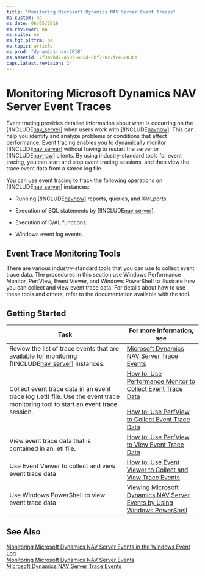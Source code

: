 ```yaml
---
title: "Monitoring Microsoft Dynamics NAV Server Event Traces"
ms.custom: na
ms.date: 06/05/2016
ms.reviewer: na
ms.suite: na
ms.tgt_pltfrm: na
ms.topic: article
ms.prod: "dynamics-nav-2018"
ms.assetid: 7f3a9bd7-a507-465d-8bf7-0c7fce32038d
caps.latest.revision: 24
---
```

# Monitoring Microsoft Dynamics NAV Server Event Traces
Event tracing provides detailed information about what is occurring on the [!INCLUDE[nav_server](includes/nav_server_md.md)] when users work with [!INCLUDE[navnow](includes/navnow_md.md)]. This can help you identify and analyze problems or conditions that affect performance. Event tracing enables you to dynamically monitor [!INCLUDE[nav_server](includes/nav_server_md.md)] without having to restart the server or [!INCLUDE[navnow](includes/navnow_md.md)] clients. By using industry-standard tools for event tracing, you can start and stop event tracing sessions, and then view the trace event data from a stored log file.  
  
 You can use event tracing to track the following operations on [!INCLUDE[nav_server](includes/nav_server_md.md)] instances:  
  
-   Running [!INCLUDE[navnow](includes/navnow_md.md)] reports, queries, and XMLports.  
  
-   Execution of SQL statements by [!INCLUDE[nav_server](includes/nav_server_md.md)].  
  
-   Execution of C/AL functions.  
  
-   Windows event log events.  
  
## Event Trace Monitoring Tools  
 There are various industry-standard tools that you can use to collect event trace data. The procedures in this section use Windows Performance Monitor, PerfView, Event Viewer, and Windows PowerShell to illustrate how you can collect and view event trace data. For details about how to use these tools and others, refer to the documentation available with the tool.  
  
## Getting Started  
  
|Task|For more information, see|  
|----------|-------------------------------|  
|Review the list of trace events that are available for monitoring [!INCLUDE[nav_server](includes/nav_server_md.md)] instances.|[Microsoft Dynamics NAV Server Trace Events](Microsoft-Dynamics-NAV-Server-Trace-Events.md)|  
|Collect event trace data in an event trace log \(.etl\) file. Use the event trace monitoring tool to start an event trace session.|[How to: Use Performance Monitor to Collect Event Trace Data](How-to--Use-Performance-Monitor-to-Collect-Event-Trace-Data.md)<br /><br /> [How to: Use PerfView to Collect Event Trace Data](How-to--Use-PerfView-to-Collect-Event-Trace-Data.md)|  
|View event trace data that is contained in an .etl file.|[How to: Use PerfView to View Event Trace Data](How-to--Use-PerfView-to-View-Event-Trace-Data.md)|  
|Use Event Viewer to collect and view event trace data|[How to: Use Event Viewer to Collect and View Trace Events](How-to--Use-Event-Viewer-to-Collect-and-View-Trace-Events.md)|  
|Use Windows PowerShell to view event trace data|[Viewing Microsoft Dynamics NAV Server Events by Using Windows PowerShell](Monitoring-Microsoft-Dynamics-NAV-Server-Events-in-the-Windows-Event-Log.md#ViewEventsWinPS)|  
  
## See Also  
 [Monitoring Microsoft Dynamics NAV Server Events in the Windows Event Log](Monitoring-Microsoft-Dynamics-NAV-Server-Events-in-the-Windows-Event-Log.md)   
 [Monitoring Microsoft Dynamics NAV Server Events](Monitoring-Microsoft-Dynamics-NAV-Server-Events.md)   
 [Microsoft Dynamics NAV Server Trace Events](Microsoft-Dynamics-NAV-Server-Trace-Events.md)
